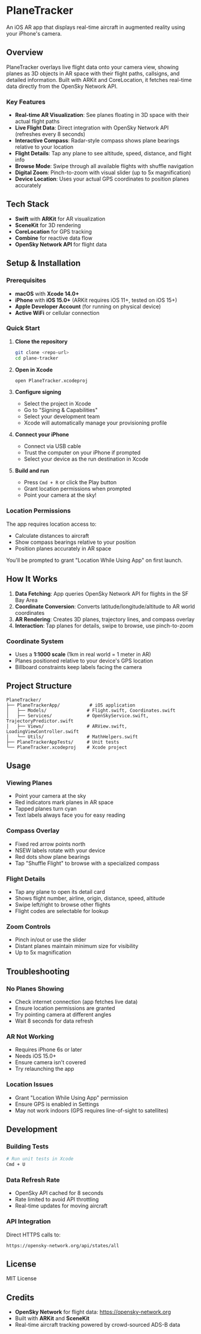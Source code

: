 # PlaneTracker

An iOS AR app that displays real-time aircraft in augmented reality using your iPhone's camera.

## Overview

PlaneTracker overlays live flight data onto your camera view, showing planes as 3D objects in AR space with their flight paths, callsigns, and detailed information. Built with ARKit and CoreLocation, it fetches real-time data directly from the OpenSky Network API.

### Key Features

- **Real-time AR Visualization**: See planes floating in 3D space with their actual flight paths
- **Live Flight Data**: Direct integration with OpenSky Network API (refreshes every 8 seconds)
- **Interactive Compass**: Radar-style compass shows plane bearings relative to your location
- **Flight Details**: Tap any plane to see altitude, speed, distance, and flight info
- **Browse Mode**: Swipe through all available flights with shuffle navigation
- **Digital Zoom**: Pinch-to-zoom with visual slider (up to 5x magnification)
- **Device Location**: Uses your actual GPS coordinates to position planes accurately

## Tech Stack

- **Swift** with **ARKit** for AR visualization
- **SceneKit** for 3D rendering
- **CoreLocation** for GPS tracking
- **Combine** for reactive data flow
- **OpenSky Network API** for flight data

## Setup & Installation

### Prerequisites

- **macOS** with **Xcode 14.0+**
- **iPhone** with **iOS 15.0+** (ARKit requires iOS 11+, tested on iOS 15+)
- **Apple Developer Account** (for running on physical device)
- **Active WiFi** or cellular connection

### Quick Start

1. **Clone the repository**
   ```bash
   git clone <repo-url>
   cd plane-tracker
   ```

2. **Open in Xcode**
   ```bash
   open PlaneTracker.xcodeproj
   ```

3. **Configure signing**
   - Select the project in Xcode
   - Go to "Signing & Capabilities"
   - Select your development team
   - Xcode will automatically manage your provisioning profile

4. **Connect your iPhone**
   - Connect via USB cable
   - Trust the computer on your iPhone if prompted
   - Select your device as the run destination in Xcode

5. **Build and run**
   - Press `Cmd + R` or click the Play button
   - Grant location permissions when prompted
   - Point your camera at the sky!

### Location Permissions

The app requires location access to:
- Calculate distances to aircraft
- Show compass bearings relative to your position
- Position planes accurately in AR space

You'll be prompted to grant "Location While Using App" on first launch.

## How It Works

1. **Data Fetching**: App queries OpenSky Network API for flights in the SF Bay Area
2. **Coordinate Conversion**: Converts latitude/longitude/altitude to AR world coordinates
3. **AR Rendering**: Creates 3D planes, trajectory lines, and compass overlay
4. **Interaction**: Tap planes for details, swipe to browse, use pinch-to-zoom

### Coordinate System

- Uses a **1:1000 scale** (1km in real world = 1 meter in AR)
- Planes positioned relative to your device's GPS location
- Billboard constraints keep labels facing the camera

## Project Structure

```
PlaneTracker/
├── PlaneTrackerApp/           # iOS application
│   ├── Models/               # Flight.swift, Coordinates.swift
│   ├── Services/             # OpenSkyService.swift, TrajectoryPredictor.swift
│   ├── Views/                # ARView.swift, LoadingViewController.swift
│   └── Utils/                # MathHelpers.swift
├── PlaneTrackerAppTests/     # Unit tests
└── PlaneTracker.xcodeproj    # Xcode project
```

## Usage

### Viewing Planes
- Point your camera at the sky
- Red indicators mark planes in AR space
- Tapped planes turn cyan
- Text labels always face you for easy reading

### Compass Overlay
- Fixed red arrow points north
- NSEW labels rotate with your device
- Red dots show plane bearings
- Tap "Shuffle Flight" to browse with a specialized compass

### Flight Details
- Tap any plane to open its detail card
- Shows flight number, airline, origin, distance, speed, altitude
- Swipe left/right to browse other flights
- Flight codes are selectable for lookup

### Zoom Controls
- Pinch in/out or use the slider
- Distant planes maintain minimum size for visibility
- Up to 5x magnification

## Troubleshooting

### No Planes Showing
- Check internet connection (app fetches live data)
- Ensure location permissions are granted
- Try pointing camera at different angles
- Wait 8 seconds for data refresh

### AR Not Working
- Requires iPhone 6s or later
- Needs iOS 15.0+
- Ensure camera isn't covered
- Try relaunching the app

### Location Issues
- Grant "Location While Using App" permission
- Ensure GPS is enabled in Settings
- May not work indoors (GPS requires line-of-sight to satellites)

## Development

### Building Tests
```bash
# Run unit tests in Xcode
Cmd + U
```

### Data Refresh Rate
- OpenSky API cached for 8 seconds
- Rate limited to avoid API throttling
- Real-time updates for moving aircraft

### API Integration
Direct HTTPS calls to:
```
https://opensky-network.org/api/states/all
```

## License

MIT License

## Credits

- **OpenSky Network** for flight data: https://opensky-network.org
- Built with **ARKit** and **SceneKit**
- Real-time aircraft tracking powered by crowd-sourced ADS-B data
